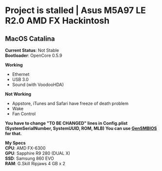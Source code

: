 # Project is stalled | Asus M5A97 LE R2.0 AMD FX Hackintosh 
## MacOS Catalina
**Current Status**: Not Stable  
**Bootloader**: OpenCore 0.5.9    

**Working**
- Ethernet
- USB 3.0
- Sound (with VoodooHDA)

**Not Working**
- Appstore, iTunes and Safari have freeze of death problem
- Wake
- Fan Control

**You have to change "TO BE CHANGED" lines in Config.plist (SystemSerialNumber, SystemUUID, ROM, MLB) You can use [GenSMBIOS](https://github.com/corpnewt/GenSMBIOS) for that.**  
  
**My Specs**  
**CPU**: AMD FX-6300  
**GPU**: Sapphire R9 280 (DUAL X)  
**SSD**: Samsung 860 EVO  
**RAM**: G.Skill Ripjaws 4 GB x 2  

